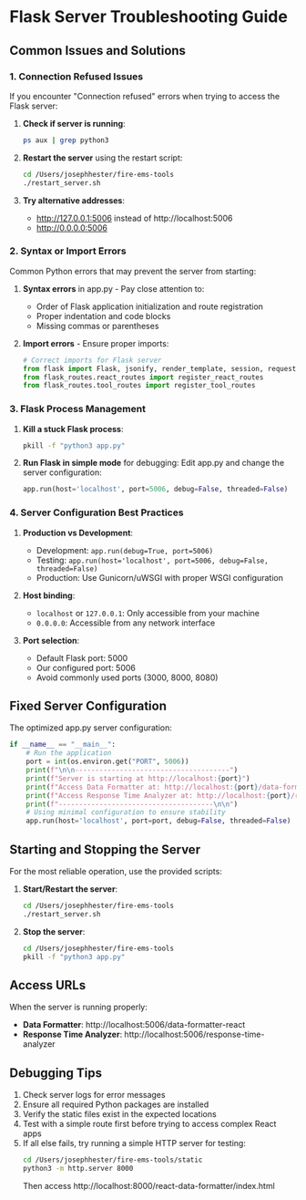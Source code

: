 # Flask Server Troubleshooting Guide

## Common Issues and Solutions

### 1. Connection Refused Issues

If you encounter "Connection refused" errors when trying to access the Flask server:

1. **Check if server is running**:
   ```bash
   ps aux | grep python3
   ```
   
2. **Restart the server** using the restart script:
   ```bash
   cd /Users/josephhester/fire-ems-tools
   ./restart_server.sh
   ```

3. **Try alternative addresses**:
   - http://127.0.0.1:5006 instead of http://localhost:5006
   - http://0.0.0.0:5006

### 2. Syntax or Import Errors

Common Python errors that may prevent the server from starting:

1. **Syntax errors** in app.py - Pay close attention to:
   - Order of Flask application initialization and route registration
   - Proper indentation and code blocks
   - Missing commas or parentheses

2. **Import errors** - Ensure proper imports:
   ```python
   # Correct imports for Flask server
   from flask import Flask, jsonify, render_template, session, request, send_file
   from flask_routes.react_routes import register_react_routes
   from flask_routes.tool_routes import register_tool_routes
   ```

### 3. Flask Process Management

1. **Kill a stuck Flask process**:
   ```bash
   pkill -f "python3 app.py"
   ```

2. **Run Flask in simple mode** for debugging:
   Edit app.py and change the server configuration:
   ```python
   app.run(host='localhost', port=5006, debug=False, threaded=False)
   ```

### 4. Server Configuration Best Practices

1. **Production vs Development**:
   - Development: `app.run(debug=True, port=5006)`
   - Testing: `app.run(host='localhost', port=5006, debug=False, threaded=False)`
   - Production: Use Gunicorn/uWSGI with proper WSGI configuration

2. **Host binding**:
   - `localhost` or `127.0.0.1`: Only accessible from your machine
   - `0.0.0.0`: Accessible from any network interface

3. **Port selection**:
   - Default Flask port: 5000
   - Our configured port: 5006
   - Avoid commonly used ports (3000, 8000, 8080)

## Fixed Server Configuration

The optimized app.py server configuration:

```python
if __name__ == "__main__":
    # Run the application
    port = int(os.environ.get("PORT", 5006))
    print(f"\n\n--------------------------------------")
    print(f"Server is starting at http://localhost:{port}")
    print(f"Access Data Formatter at: http://localhost:{port}/data-formatter-react")
    print(f"Access Response Time Analyzer at: http://localhost:{port}/response-time-analyzer")
    print(f"--------------------------------------\n\n")
    # Using minimal configuration to ensure stability
    app.run(host='localhost', port=port, debug=False, threaded=False)
```

## Starting and Stopping the Server

For the most reliable operation, use the provided scripts:

1. **Start/Restart the server**:
   ```bash
   cd /Users/josephhester/fire-ems-tools
   ./restart_server.sh
   ```

2. **Stop the server**:
   ```bash
   cd /Users/josephhester/fire-ems-tools
   pkill -f "python3 app.py"
   ```

## Access URLs

When the server is running properly:

- **Data Formatter**: http://localhost:5006/data-formatter-react
- **Response Time Analyzer**: http://localhost:5006/response-time-analyzer

## Debugging Tips

1. Check server logs for error messages
2. Ensure all required Python packages are installed
3. Verify the static files exist in the expected locations
4. Test with a simple route first before trying to access complex React apps
5. If all else fails, try running a simple HTTP server for testing:
   ```bash
   cd /Users/josephhester/fire-ems-tools/static
   python3 -m http.server 8000
   ```
   Then access http://localhost:8000/react-data-formatter/index.html